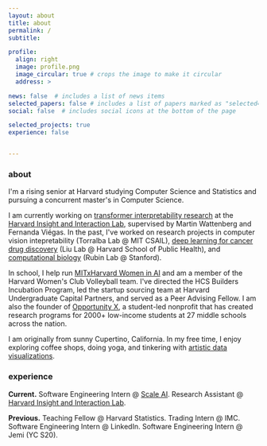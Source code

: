 ```yaml
---
layout: about
title: about
permalink: /
subtitle: 

profile:
  align: right
  image: profile.png
  image_circular: true # crops the image to make it circular
  address: >

news: false  # includes a list of news items
selected_papers: false # includes a list of papers marked as "selected={true}"
social: false  # includes social icons at the bottom of the page

selected_projects: true
experience: false


---
```


<h3> about </h3>

I'm a rising senior at Harvard studying Computer Science and Statistics and pursuing a concurrent master's in Computer Science.

I am currently working on [transformer interpretability research](/projects/attention) at the [Harvard Insight and Interaction Lab](https://insight.seas.harvard.edu/), supervised by Martin Wattenberg and Fernanda Viégas. In the past, I've worked on research projects in computer vision intepretability (Torralba Lab @ MIT CSAIL), [deep learning for cancer drug discovery](/projects/deepexplain) (Liu Lab @ Harvard School of Public Health), and [computational biology](/projects/reversecnn) (Rubin Lab @ Stanford).

<!-- My research interests are in developing visualization techniques to understand patterns in large language models.  -->

In school, I help run [MITxHarvard Women in AI](https://mitharvardwai.github.io/index.html) and am a member of the Harvard Women's Club Volleyball team. I've directed the HCS Builders Incubation Program, led the startup sourcing team at Harvard Undergraduate Capital Partners, and served as a Peer Advising Fellow. I am also the founder of [Opportunity X](https://opportunityx.org/), a student-led nonprofit that has created research programs for 2000+ low-income students at 27 middle schools across the nation.

<!-- At Harvard, I am the co-president of [MITxHarvard Women in AI](https://mitharvardwai.github.io/index.html) and a member of the Women's Club Volleyball team. I've helped lead the Harvard Computer Society, Women in Computer Science, and Harvard Undergraduate Capital Partners. I've also served in several teaching and advising roles, including being a Teaching Fellow for Statistics 110 and a Peer Advising Fellow. -->
<!-- involved with the [Harvard AI Safety Team](https://haist.ai/). -->

<!-- This summer, I'll be a software engineering intern at [Scale AI](http://scale.com/) on their Enterprise Generative Platform team. Previously, I've worked at IMC, Hudson River Trading, LinkedIn, and Jemi (YC S20). I am also the founder of [Opportunity X](https://opportunityx.org/), a student-led nonprofit that has created research programs for 2000+ low-income students at 27 middle schools across the nation. -->

I am originally from sunny Cupertino, California. In my free time, I enjoy exploring coffee shops, doing yoga, and tinkering with [artistic data visualizations](https://github.com/cynthia9chen/data-art). 

<!-- &#8202; -->

<!-- You can find me on [Twitter](https://twitter.com/chenxcynthia), [LinkedIn](https://www.linkedin.com/in/cchen18/), and [Github](https://github.com/cynthia9chen), or shoot me an email at <a href="mailto:cynthiachen@college.harvard.edu">cynthiachen@college.harvard.edu</a>. I'd love to chat! -->


<h3> experience </h3>

**Current.** Software Engineering Intern @ [Scale AI](http://scale.com/). Research Assistant @ [Harvard Insight and Interaction Lab](https://insight.seas.harvard.edu/).

**Previous.** Teaching Fellow @ Harvard Statistics. Trading Intern @ IMC. Software Engineering Intern @ LinkedIn. Software Engineering Intern @ Jemi (YC S20).



<!-- &#8202; -->

<!-- <h3>featured projects</h3> -->